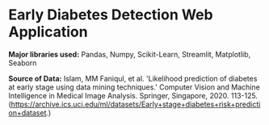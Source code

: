# Early Diabetes Detection Web Application

**Major libraries used:** Pandas, Numpy, Scikit-Learn, Streamlit, Matplotlib, Seaborn

**Source of Data:** Islam, MM Faniqul, et al. 'Likelihood prediction of diabetes at early stage using data mining techniques.' Computer Vision and Machine Intelligence in Medical Image Analysis. Springer, Singapore, 2020. 113-125. (https://archive.ics.uci.edu/ml/datasets/Early+stage+diabetes+risk+prediction+dataset.)
